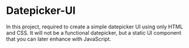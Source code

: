 # Datepicker-UI
In this project, required to create a simple datepicker UI using only HTML and CSS. It will not be a functional datepicker, but a static UI component that you can later enhance with JavaScript.
